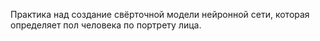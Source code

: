 Практика над создание свёрточной модели нейронной сети, которая определяет пол человека по портрету лица.
